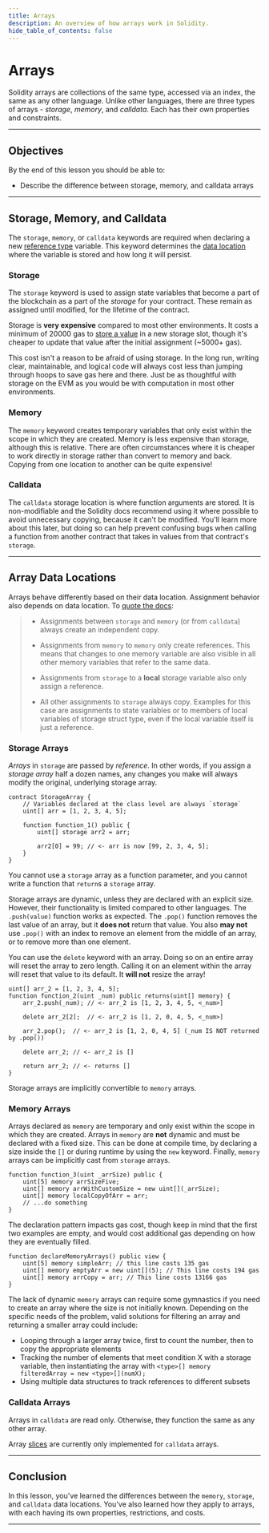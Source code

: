 ```yaml
---
title: Arrays
description: An overview of how arrays work in Solidity.
hide_table_of_contents: false
---
```


# Arrays

Solidity arrays are collections of the same type, accessed via an index, the same as any other language. Unlike other languages, there are three types of arrays - _storage_, _memory_, and _calldata_. Each has their own properties and constraints.

---

## Objectives

By the end of this lesson you should be able to:

- Describe the difference between storage, memory, and calldata arrays

---

## Storage, Memory, and Calldata

The `storage`, `memory`, or `calldata` keywords are required when declaring a new [reference type] variable. This keyword determines the [data location] where the variable is stored and how long it will persist.

### Storage

The `storage` keyword is used to assign state variables that become a part of the blockchain as a part of the _storage_ for your contract. These remain as assigned until modified, for the lifetime of the contract.

Storage is **very expensive** compared to most other environments. It costs a minimum of 20000 gas to [store a value] in a new storage slot, though it's cheaper to update that value after the initial assignment (~5000+ gas).

This cost isn't a reason to be afraid of using storage. In the long run, writing clear, maintainable, and logical code will always cost less than jumping through hoops to save gas here and there. Just be as thoughtful with storage on the EVM as you would be with computation in most other environments.

### Memory

The `memory` keyword creates temporary variables that only exist within the scope in which they are created. Memory is less expensive than storage, although this is relative. There are often circumstances where it is cheaper to work directly in storage rather than convert to memory and back. Copying from one location to another can be quite expensive!

### Calldata

The `calldata` storage location is where function arguments are stored. It is non-modifiable and the Solidity docs recommend using it where possible to avoid unnecessary copying, because it can't be modified. You'll learn more about this later, but doing so can help prevent confusing bugs when calling a function from another contract that takes in values from that contract's `storage`.

---

## Array Data Locations

Arrays behave differently based on their data location. Assignment behavior also depends on data location. To [quote the docs]:

> - Assignments between `storage` and `memory` (or from `calldata`) always create an independent copy.
>
> - Assignments from `memory` to `memory` only create references. This means that changes to one memory variable are also visible in all other memory variables that refer to the same data.
>
> - Assignments from `storage` to a **local** storage variable also only assign a reference.
>
> - All other assignments to `storage` always copy. Examples for this case are assignments to state variables or to members of local variables of storage struct type, even if the local variable itself is just a reference.

### Storage Arrays

_Arrays_ in `storage` are passed by _reference_. In other words, if you assign a _storage array_ half a dozen names, any changes you make will always modify the original, underlying storage array.

```solidity
contract StorageArray {
    // Variables declared at the class level are always `storage`
    uint[] arr = [1, 2, 3, 4, 5];

    function function_1() public {
        uint[] storage arr2 = arr;

        arr2[0] = 99; // <- arr is now [99, 2, 3, 4, 5];
    }
}
```

You cannot use a `storage` array as a function parameter, and you cannot write a function that `return`s a `storage` array.

Storage arrays are dynamic, unless they are declared with an explicit size. However, their functionality is limited compared to other languages. The `.push(value)` function works as expected. The `.pop()` function removes the last value of an array, but it **does not** return that value. You also **may not** use `.pop()` with an index to remove an element from the middle of an array, or to remove more than one element.

You can use the `delete` keyword with an array. Doing so on an entire array will reset the array to zero length. Calling it on an element within the array will reset that value to its default. It **will not** resize the array!

```solidity
uint[] arr_2 = [1, 2, 3, 4, 5];
function function_2(uint _num) public returns(uint[] memory) {
    arr_2.push(_num); // <- arr_2 is [1, 2, 3, 4, 5, <_num>]

    delete arr_2[2];  // <- arr_2 is [1, 2, 0, 4, 5, <_num>]

    arr_2.pop();  // <- arr_2 is [1, 2, 0, 4, 5] (_num IS NOT returned by .pop())

    delete arr_2; // <- arr_2 is []

    return arr_2; // <- returns []
}
```

Storage arrays are implicitly convertible to `memory` arrays.

### Memory Arrays

Arrays declared as `memory` are temporary and only exist within the scope in which they are created. Arrays in `memory` are **not** dynamic and must be declared with a fixed size. This can be done at compile time, by declaring a size inside the `[]` or during runtime by using the `new` keyword. Finally, `memory` arrays can be implicitly cast from `storage` arrays.

```solidity
function function_3(uint _arrSize) public {
    uint[5] memory arrSizeFive;
    uint[] memory arrWithCustomSize = new uint[](_arrSize);
    uint[] memory localCopyOfArr = arr;
    // ...do something
}
```

The declaration pattern impacts gas cost, though keep in mind that the first two examples are empty, and would cost additional gas depending on how they are eventually filled.

```solidity
function declareMemoryArrays() public view {
    uint[5] memory simpleArr; // this line costs 135 gas
    uint[] memory emptyArr = new uint[](5); // This line costs 194 gas
    uint[] memory arrCopy = arr; // This line costs 13166 gas
}
```

The lack of dynamic `memory` arrays can require some gymnastics if you need to create an array where the size is not initially known. Depending on the specific needs of the problem, valid solutions for filtering an array and returning a smaller array could include:

- Looping through a larger array twice, first to count the number, then to copy the appropriate elements
- Tracking the number of elements that meet condition X with a storage variable, then instantiating the array with `<type>[] memory filteredArray = new <type>[](numX);`
- Using multiple data structures to track references to different subsets

### Calldata Arrays

Arrays in `calldata` are read only. Otherwise, they function the same as any other array.

Array [slices] are currently only implemented for `calldata` arrays.

---

## Conclusion

In this lesson, you've learned the differences between the `memory`, `storage`, and `calldata` data locations. You've also learned how they apply to arrays, with each having its own properties, restrictions, and costs.

---


[data location]: https://docs.soliditylang.org/en/v0.8.17/types.html?highlight=calldata#data-location
[reference type]: https://docs.soliditylang.org/en/v0.8.17/types.html?highlight=array#reference-types
[store a value]: https://github.com/wolflo/evm-opcodes/blob/main/gas.md#a7-sstore
[quote the docs]: https://docs.soliditylang.org/en/v0.8.17/types.html?#data-location-and-assignment-behaviour
[slices]: https://docs.soliditylang.org/en/v0.8.17/types.html?#array-slices
